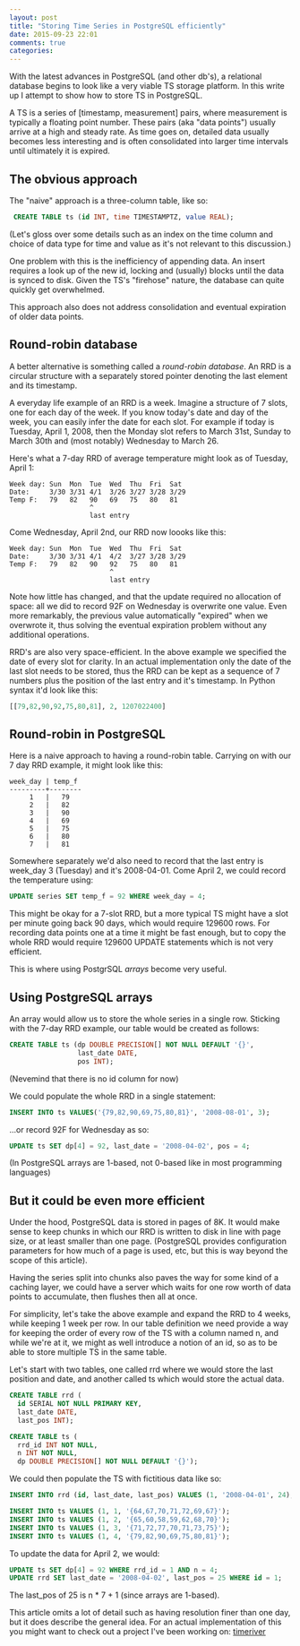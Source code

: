 ```yaml
---
layout: post
title: "Storing Time Series in PostgreSQL efficiently"
date: 2015-09-23 22:01
comments: true
categories:
---
```


With the latest advances in PostgreSQL (and other db's), a relational
database begins to look like a very viable TS storage platform. In
this write up I attempt to show how to store TS in PostgreSQL.

A TS is a series of [timestamp, measurement] pairs, where measurement
is typically a floating point number. These pairs (aka "data points")
usually arrive at a high and steady rate. As time goes on, detailed
data usually becomes less interesting and is often consolidated into
larger time intervals until ultimately it is expired.

## The obvious approach ##

The "naive" approach is a three-column table, like so:

```sql
 CREATE TABLE ts (id INT, time TIMESTAMPTZ, value REAL);
```

(Let's gloss over some details such as an index on the time column and
choice of data type for time and value as it's not relevant to this
discussion.)

One problem with this is the inefficiency of appending data. An insert
requires a look up of the new id, locking and (usually) blocks until
the data is synced to disk. Given the TS's "firehose" nature, the
database can quite quickly get overwhelmed.

This approach also does not address consolidation and eventual
expiration of older data points.

## Round-robin database ##

A better alternative is something called a _round-robin database_.  An
RRD is a circular structure with a separately stored pointer denoting
the last element and its timestamp.

A everyday life example of an RRD is a week. Imagine a structure of 7
slots, one for each day of the week. If you know today's date and day
of the week, you can easily infer the date for each slot. For example
if today is Tuesday, April 1, 2008, then the Monday slot refers to
March 31st, Sunday to March 30th and (most notably) Wednesday to March
26.

Here's what a 7-day RRD of average temperature might look as of
Tuesday, April 1:

```
Week day: Sun  Mon  Tue  Wed  Thu  Fri  Sat
Date:     3/30 3/31 4/1  3/26 3/27 3/28 3/29
Temp F:   79   82   90   69   75   80   81
                    ^
                    last entry
```

Come Wednesday, April 2nd, our RRD now loooks like this:

```
Week day: Sun  Mon  Tue  Wed  Thu  Fri  Sat
Date:     3/30 3/31 4/1  4/2  3/27 3/28 3/29
Temp F:   79   82   90   92   75   80   81
                         ^
                         last entry
```

Note how little has changed, and that the update required no
allocation of space: all we did to record 92F on Wednesday is
overwrite one value. Even more remarkably, the previous value
automatically "expired" when we overwrote it, thus solving the
eventual expiration problem without any additional operations.

RRD's are also very space-efficient. In the above example we specified
the date of every slot for clarity. In an actual implementation only
the date of the last slot needs to be stored, thus the RRD can be kept
as a sequence of 7 numbers plus the position of the last entry and
it's timestamp. In Python syntax it'd look like this:

```python
[[79,82,90,92,75,80,81], 2, 1207022400]
```

## Round-robin in PostgreSQL ##

Here is a naive approach to having a round-robin table. Carrying on
with our 7 day RRD example, it might look like this:

```
week_day | temp_f
---------+--------
     1   |   79
     2   |   82
     3   |   90
     4   |   69
     5   |   75
     6   |   80
     7   |   81
```

Somewhere separately we'd also need to record that the last entry is
week_day 3 (Tuesday) and it's 2008-04-01. Come April 2, we could
record the temperature using:

```sql
UPDATE series SET temp_f = 92 WHERE week_day = 4;
```

This might be okay for a 7-slot RRD, but a more typical TS might have
a slot per minute going back 90 days, which would require 129600
rows. For recording data points one at a time it might be fast enough,
but to copy the whole RRD would require 129600 UPDATE statements which
is not very efficient.

This is where using PostgrSQL _arrays_ become very useful.

## Using PostgreSQL arrays ##

An array would allow us to store the whole series in a single
row. Sticking with the 7-day RRD example, our table would be created
as follows:
```sql
CREATE TABLE ts (dp DOUBLE PRECISION[] NOT NULL DEFAULT '{}',
                 last_date DATE,
                 pos INT);
```
(Nevemind that there is no id column for now)

We could populate the whole RRD in a single statement:
```sql
INSERT INTO ts VALUES('{79,82,90,69,75,80,81}', '2008-08-01', 3);
```
...or record 92F for Wednesday as so:
```sql
UPDATE ts SET dp[4] = 92, last_date = '2008-04-02', pos = 4;
```
(In PostgreSQL arrays are 1-based, not 0-based like in most
programming languages)

## But it could be even more efficient ##

Under the hood, PostgreSQL data is stored in pages of 8K. It would
make sense to keep chunks in which our RRD is written to disk in line
with page size, or at least smaller than one page. (PostgreSQL provides
configuration parameters for how much of a page is used, etc, but this
is way beyond the scope of this article).

Having the series split into chunks also paves the way for some kind
of a caching layer, we could have a server which waits for one row
worth of data points to accumulate, then flushes then all at once.

For simplicity, let's take the above example and expand the RRD to 4
weeks, while keeping 1 week per row. In our table definition we need
provide a way for keeping the order of every row of the TS with a
column named n, and while we're at it, we might as well introduce a
notion of an id, so as to be able to store multiple TS in the same
table.

Let's start with two tables, one called rrd where we would store the
last position and date, and another called ts which would store the
actual data.

```sql
CREATE TABLE rrd (
  id SERIAL NOT NULL PRIMARY KEY,
  last_date DATE,
  last_pos INT);

CREATE TABLE ts (
  rrd_id INT NOT NULL,
  n INT NOT NULL,
  dp DOUBLE PRECISION[] NOT NULL DEFAULT '{}');
```

We could then populate the TS with fictitious data like so:
```sql
INSERT INTO rrd (id, last_date, last_pos) VALUES (1, '2008-04-01', 24);

INSERT INTO ts VALUES (1, 1, '{64,67,70,71,72,69,67}');
INSERT INTO ts VALUES (1, 2, '{65,60,58,59,62,68,70}');
INSERT INTO ts VALUES (1, 3, '{71,72,77,70,71,73,75}');
INSERT INTO ts VALUES (1, 4, '{79,82,90,69,75,80,81}');
```

To update the data for April 2, we would:
```sql
UPDATE ts SET dp[4] = 92 WHERE rrd_id = 1 AND n = 4;
UPDATE rrd SET last_date = '2008-04-02', last_pos = 25 WHERE id = 1;
```

The last_pos of 25 is n * 7 + 1 (since arrays are 1-based).

This article omits a lot of detail such as having resolution finer
than one day, but it does describe the general idea. For an actual
implementation of this you might want to check out a project I've been
working on: [timeriver](https://github.com/grisha/timeriver)
